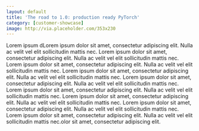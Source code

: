 ```yaml
---
layout: default
title: 'The road to 1.0: production ready PyTorch'
category: [customer-showcase]
image: http://via.placeholder.com/353x230
---
```


Lorem ipsum dLorem ipsum dolor sit amet, consectetur adipiscing elit. Nulla ac velit vel elit sollicitudin mattis nec. Lorem ipsum dolor sit amet, consectetur adipiscing elit. Nulla ac velit vel elit sollicitudin mattis nec. Lorem ipsum dolor sit amet, consectetur adipiscing elit. Nulla ac velit vel elit sollicitudin mattis nec. Lorem ipsum dolor sit amet, consectetur adipiscing elit. Nulla ac velit vel elit sollicitudin mattis nec. Lorem ipsum dolor sit amet, consectetur adipiscing elit. Nulla ac velit vel elit sollicitudin mattis nec. Lorem ipsum dolor sit amet, consectetur adipiscing elit. Nulla ac velit vel elit sollicitudin mattis nec. Lorem ipsum dolor sit amet, consectetur adipiscing elit. Nulla ac velit vel elit sollicitudin mattis nec. Lorem ipsum dolor sit amet, consectetur adipiscing elit. Nulla ac velit vel elit sollicitudin mattis nec. Lorem ipsum dolor sit amet, consectetur adipiscing elit. Nulla ac velit vel elit sollicitudin mattis nec.olor sit amet, consectetur adipiscing elit.